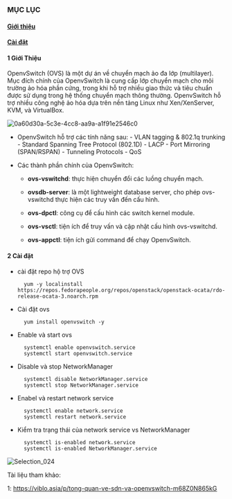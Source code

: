 ### MỤC LỤC

#### [Giới thiệu](#1) 

#### [Cài đặt ](#2) 



#### <a name="1"></a>1 Giới Thiệu

OpenvSwitch (OVS) là một dự án về chuyển mạch ảo đa lớp (multilayer). Mục đích chính của OpenvSwitch là cung cấp lớp chuyển mạch cho môi trường ảo hóa phần cứng, trong khi hỗ trợ nhiều giao thức và tiêu chuẩn được sử dụng trong hệ thống chuyển mạch thông thường. OpenvSwitch hỗ trợ nhiều công nghệ ảo hóa dựa trên nền tảng Linux như Xen/XenServer, KVM, và VirtualBox.


![0a60d30a-5c3e-4cc8-aa9a-a1f91e2546c0](https://user-images.githubusercontent.com/19284401/55133603-d68c4680-5158-11e9-89fe-c5083349b603.png)

- OpenvSwitch hỗ trợ các tính năng sau: - VLAN tagging & 802.1q trunking - Standard Spanning Tree Protocol (802.1D) - LACP - Port Mirroring (SPAN/RSPAN) - Tunneling Protocols - QoS

- Các thành phần chính của OpenvSwitch:
     
    - **ovs-vswitchd**: thực hiện chuyển đổi các luồng chuyển mạch.
    
    - **ovsdb-server**: là một lightweight database server, cho phép ovs-vswitchd thực hiện các truy vấn đến cấu hình.

    - **ovs-dpctl**: công cụ để cấu hình các switch kernel module.

    - **ovs-vsctl**: tiện ích để truy vấn và cập nhật cấu hình ovs-vswitchd.

    - **ovs-appctl**: tiện ích gửi command để chạy OpenvSwitch.
    
    
#### <a name="2"><a/>2 Cài đặt

- cài đặt repo hộ trợ OVS

        yum -y localinstall https://repos.fedorapeople.org/repos/openstack/openstack-ocata/rdo-release-ocata-3.noarch.rpm
        
- Cài đặt ovs

        yum install openvswitch -y
        
- Enable và start ovs
    
        systemctl enable openvswitch.service
        systemctl start openvswitch.service

- Disable và stop NetworkManager
    
        systemctl disable NetworkManager.service 
        systemctl stop NetworkManager.service
        
- Enabel và restart network service
    
        systemctl enable network.service
        systemctl restart network.service
        
- Kiểm tra trạng thái của network service vs NetworkManager

       
        systemctl is-enabled network.service  
        systemctl is-enabled NetworkManager.service      
 
 ![Selection_024](https://user-images.githubusercontent.com/19284401/55134210-b8bfe100-515a-11e9-952f-fbaebdbadf72.png)
 
 
 

                      





Tài liệu tham khảo:

1:  https://viblo.asia/p/tong-quan-ve-sdn-va-openvswitch-m68Z0N865kG
